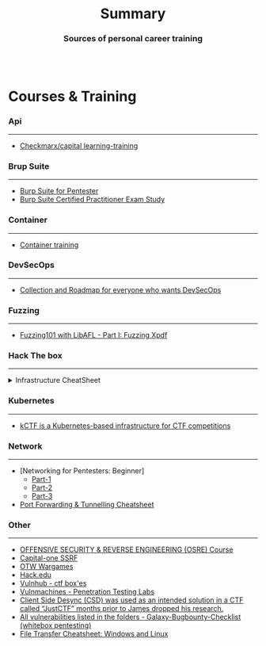 # <div align="center">Summary</div>

### <div align="center">Sources of personal career training </div>

<br>
<br>

# Courses & Training

### Api
___
* [Checkmarx/capital learning-training](https://github.com/Checkmarx/capital)

### Brup Suite
___
* [Burp Suite for Pentester](https://github.com/Ignitetechnologies/BurpSuite-For-Pentester)
* [Burp Suite Certified Practitioner Exam Study](https://github.com/botesjuan/Burp-Suite-Certified-Practitioner-Exam-Study)

### Container
___
* [Container training](https://github.com/jpetazzo/container.training)

### DevSecOps
___
* [Collection and Roadmap for everyone who wants DevSecOps](https://github.com/hahwul/DevSecOps)

### Fuzzing
___
* [Fuzzing101 with LibAFL - Part I: Fuzzing Xpdf](https://epi052.gitlab.io/notes-to-self/blog/2021-11-01-fuzzing-101-with-libafl/?utm_source=hivefive&utm_medium=email#quick-reference)

### Hack The box
___ 
<details>
<summary>Infrastructure CheatSheet</summary>
![](images/honeypot.png?raw=true)
</details>

### Kubernetes
___
* [kCTF is a Kubernetes-based infrastructure for CTF competitions](https://github.com/google/kctf)

### Network
___
* [Networking for Pentesters: Beginner]
  * [Part-1](https://www.youtube.com/watch?v=FFzBgb00ffk)
  * [Part-2](https://www.youtube.com/watch?v=ikIGTW0uraA)
  * [Part-3](https://www.youtube.com/watch?v=HS0bicAd-5A)
* [Port Forwarding & Tunnelling Cheatsheet](https://www.hackingarticles.in/port-forwarding-tunnelling-cheatsheet/)

### Other
___
* [OFFENSIVE SECURITY & REVERSE ENGINEERING (OSRE) Course](https://exploitation.ashemery.com/?utm_source=hivefive&utm_medium=email)
* [Capital-one SSRF](https://application.security/free-application-security-training/server-side-request-forgery-in-capital-one)
* [OTW Wargames](https://overthewire.org/wargames/)
* [Hack.edu](https://hack.edu)
* [Vulnhub - ctf box'es](https://vulnhub.com/)
* [Vulnmachines - Penetration Testing Labs](https://www.vulnmachines.com/)
* [Client Side Desync (CSD) was used as an intended solution in a CTF called “JustCTF” months prior to James dropped his research. ](https://github.com/Super-Guesser/ctf/blob/master/2022/justctf/Dank_Shark.md)
* [All vulnerabilities listed in the folders - Galaxy-Bugbounty-Checklist (whitebox pentesting)](https://github.com/0xmaximus/Galaxy-Bugbounty-Checklist)
* [File Transfer Cheatsheet: Windows and Linux](https://www.hackingarticles.in/file-transfer-cheatsheet-windows-and-linux/)
